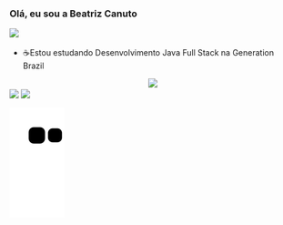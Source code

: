 ### Olá, eu sou a Beatriz Canuto

![](https://media.giphy.com/media/1nGi1Sio7ThRveZCt6/giphy.gif)

- ☕Estou estudando Desenvolvimento Java Full Stack na Generation Brazil

<div align="center">
  <a href="https://github.com/BeatrizCanuto">
   <img height="180em" src="https://github-readme-stats.vercel.app/api/top-langs/?username=rafaballerini&layout=compact&langs_count=7&theme=highcontrast"/>
  
</div>
  

  
<div> 
  <a href = "mailto:bia2cm@gmail.com"><img src="https://img.shields.io/badge/-Gmail-%23333?style=for-the-badge&logo=gmail&logoColor=red" target="_blank"></a>
  <a href="https://www.linkedin.com/in/beatriz-canuto/" target="_blank"><img src="https://img.shields.io/badge/-LinkedIn-%230077B5?style=for-the-badge&logo=linkedin&logoColor=white" target="_blank"></a> 

  
  ![Snake animation](https://github.com/BeatrizCanuto/BeatrizCanuto/blob/output/github-contribution-grid-snake.svg)
 
</div>
